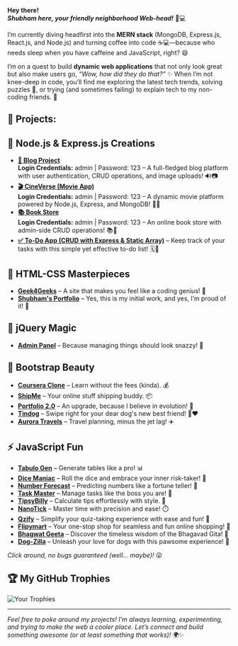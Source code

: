 **Hey there!**  
***Shubham here, your friendly neighborhood Web-head!*** 👋💻  

I’m currently diving headfirst into the **MERN stack** (MongoDB, Express.js, React.js, and Node.js) and turning coffee into code ☕💻—because who needs sleep when you have caffeine and JavaScript, right? 😄  

I’m on a quest to build **dynamic web applications** that not only look great but also make users go, *“Wow, how did they do that?”* ✨ When I’m not knee-deep in code, you’ll find me exploring the latest tech trends, solving puzzles 🧩, or trying (and sometimes failing) to explain tech to my non-coding friends. 🤔  

## **🚀 Projects:**  

## **🎥 Node.js & Express.js Creations**  
- **[📝 Blog Project](https://pr-7-blog-project.onrender.com)**  
  **Login Credentials:** admin | Password: 123 – A full-fledged blog platform with user authentication, CRUD operations, and image uploads! 🔊📷  
- **[🎬 CineVerse (Movie App)](https://movies-zsd5.onrender.com)**  
  **Login Credentials:** admin | Password: 123 – A dynamic movie platform powered by Node.js, Express, and MongoDB! 🎥🎨  
- **[📚 Book Store](https://book-store-rm76.onrender.com/)**  
  **Login Credentials:** admin | Password: 123 – An online book store with admin-side CRUD operations! 📚💖  
- **[✅ To-Do App (CRUD with Express & Static Array)](https://to-do-list-m5w9.onrender.com/)** – Keep track of your tasks with this simple yet effective to-do list! 🗓️📝  

## **🌟 HTML-CSS Masterpieces**  
- **[Geek4Geeks](https://geek4geeks.netlify.app)** – A site that makes you feel like a coding genius! 🧠  
- **[Shubham's Portfolio](https://shubham-parekh01.netlify.app)** – Yes, this is my initial work, and yes, I’m proud of it! 🌟  

## **📜 jQuery Magic**  
- **[Admin Panel](https://admin-panel04.netlify.app)** – Because managing things should look snazzy! 💼  

## **📌 Bootstrap Beauty**  
- **[Coursera Clone](https://coursera-clone04.netlify.app)** – Learn without the fees (kinda). 💰  
- **[ShipMe](https://shipme04.netlify.app)** – Your online stuff shipping buddy. 📦  
- **[Portfolio 2.0](https://shubham-parekh02.netlify.app)** – An upgrade, because I believe in evolution! 🔄  
- **[Tindog](https://tindog04.netlify.app)** – Swipe right for your dear dog's new best friend! 🐶❤️  
- **[Aurora Travels](https://aurora-travels.netlify.app)** – Travel planning, minus the jet lag! ✈️  

## **⚡ JavaScript Fun**  
- **[Tabulo Gen](https://tabulo-gen.netlify.app)** – Generate tables like a pro! 📊  
- **[Dice Maniac](https://dice-maniac.netlify.app)** – Roll the dice and embrace your inner risk-taker! 🎲  
- **[Number Forecast](https://number-forcast.netlify.app)** – Predicting numbers like a fortune teller! 🔮  
- **[Task Master](https://task-master04.netlify.app)** – Manage tasks like the boss you are! 👑  
- **[TipsyBilly](https://tipsy-billy.netlify.app)** – Calculate tips effortlessly with style. 💸  
- **[NanoTick](https://nanotick.netlify.app/)** – Master time with precision and ease! ⏱️  
- **[Qzify](https://qzify.netlify.app/)** – Simplify your quiz-taking experience with ease and fun! 📝  
- **[Flipymart](https://flipymart.netlify.app/)** – Your one-stop shop for seamless and fun online shopping! 🛒  
- **[Bhagwat Geeta](https://bgeeta.netlify.app/)** – Discover the timeless wisdom of the Bhagavad Gita! 🐝  
- **[Dog-Zilla](https://dog-zilla.netlify.app/)** – Unleash your love for dogs with this pawsome experience! 🐾  

*Click around, no bugs guaranteed (well... maybe)!* 😜  

## **🏆 My GitHub Trophies**  

![Your Trophies](https://github-profile-trophy.vercel.app/?username=yourusername)  

---  

*Feel free to poke around my projects! I’m always learning, experimenting, and trying to make the web a cooler place. Let’s connect and build something awesome (or at least something that works)!* 🌍✨

